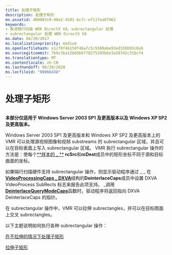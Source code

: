 ```yaml
---
title: 处理子矩形
description: 处理子矩形
ms.assetid: d00803c0-98e2-4101-bcfc-ef11fea07962
keywords:
- 取消隔行扫描 WDK DirectX VA，subrectangular 处理
- subrectangular 处理 WDK DirectX VA
ms.date: 04/20/2017
ms.localizationpriority: medium
ms.openlocfilehash: e1cf8f4b150f46a7c5c9380abe93ed33bb93c0ab
ms.sourcegitcommit: 7b9c3ba12b05bbf78275395bbe3a287d2c31bcf4
ms.translationtype: MT
ms.contentlocale: zh-CN
ms.lasthandoff: 08/28/2020
ms.locfileid: "89066438"
---
```

# <a name="processing-subrectangles"></a>处理子矩形


## <span id="ddk_processing_subrectangles_gg"></span><span id="DDK_PROCESSING_SUBRECTANGLES_GG"></span>


**本部分仅适用于 Windows Server 2003 SP1 及更高版本以及 Windows XP SP2 及更高版本。**

Windows Server 2003 SP1 及更高版本和 Windows XP SP2 及更高版本上的 VMR 可以处理源视频图像和视频 substreams 的 subrectangular 区域，并且可以在目标表面上写入 subrectangular 区域。 VMR 执行 subrectangular 操作的方法是：使每个[**样本的 \_ **](/windows-hardware/drivers/ddi/dxva/ns-dxva-_dxva_videosample2) **rcSrc**和**rcDest**成员中的矩形坐标不同于源和目标曲面的坐标。

如果隔行扫描硬件支持 subrectangular 操作，则显示驱动程序通过 \_ \_ 在[**VideoProcessingCaps \_ DXVA**](/windows-hardware/drivers/ddi/dxva/ns-dxva-_dxva_deinterlacecaps)结构的**DeinterlaceCaps**成员中设置 DXVA VideoProcess SubRects 标志来报告此项支持。 \_调用[**DeinterlaceQueryModeCaps**](./dxva-deinterlacecontainerdeviceclass-deinterlacequerymodecaps.md)函数时，驱动程序将返回指向 DXVA DeinterlaceCaps 的指针。

在 subrectangular 操作中，VMR 可以拉伸 subrectangles，并可以在目标图面上交叉 subrectangles。

以下主题说明如何执行各种 subrectangular 操作：

[在不拉伸的情况下处理子矩形](processing-subrectangles-without-stretching.md)

[拉伸子矩形](stretching-subrectangles.md)

 

